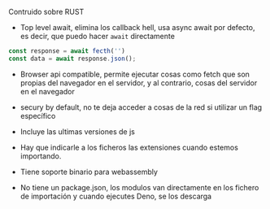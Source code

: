 Contruido sobre RUST

* Top level await, elimina los callback hell, usa async await por defecto, es decir, que puedo hacer `await` directamente 

```js
const response = await fecth('')
const data = await response.json();
```

* Browser api compatible, permite ejecutar cosas como fetch que son propias del navegador en el servidor, y al contrario, cosas del servidor en el navegador

* secury by default, no te deja acceder a cosas de la red si utilizar un flag específico
* Incluye las ultimas versiones de js 
* Hay que indicarle a los ficheros las extensiones cuando estemos importando.
* Tiene soporte binario para webassembly
* No tiene un package.json, los modulos van directamente en los fichero de importación y cuando ejecutes Deno, se los descarga